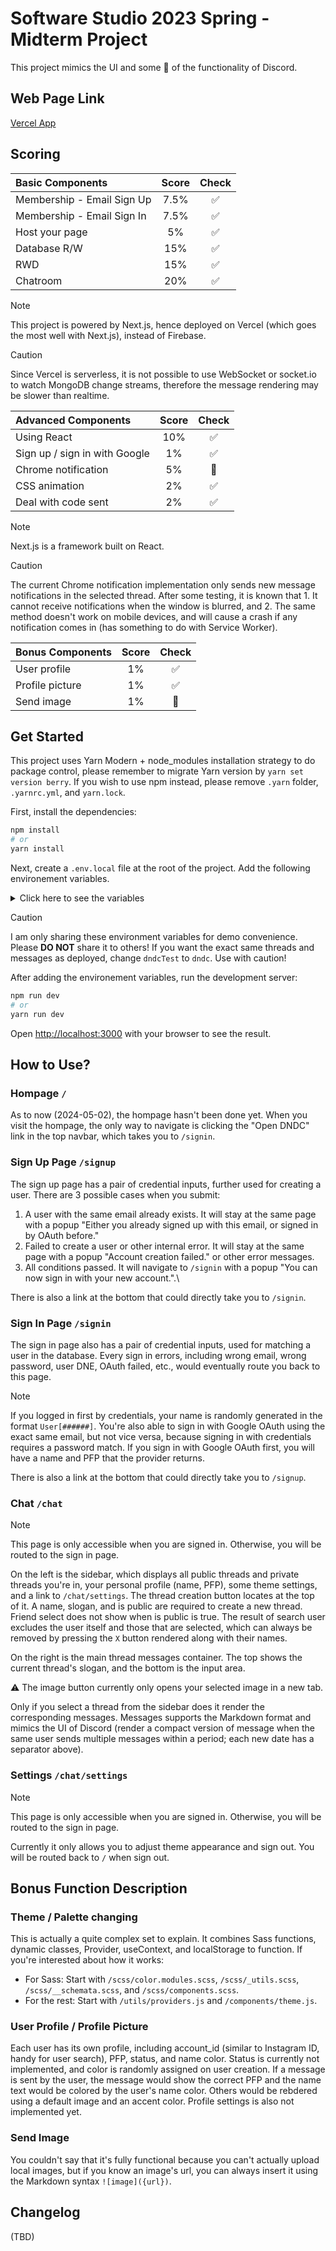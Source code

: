 # Software Studio 2023 Spring - Midterm Project
This project mimics the UI and some :pinching_hand: of the functionality of Discord.

## Web Page Link
[Vercel App](https://def-not-dc.vercel.app/)



## Scoring
| **Basic Components**                        | **Score** | **Check**          |
| :------------------------------------------ | :-------: | :----------------: |
| Membership - Email Sign Up                  | 7.5%      | :white_check_mark: |
| Membership - Email Sign In                  | 7.5%      | :white_check_mark: |
| Host your page                              | 5%        | :white_check_mark: |
| Database R/W                                | 15%       | :white_check_mark: |
| RWD                                         | 15%       | :white_check_mark: |
| Chatroom                                    | 20%       | :white_check_mark: |

> [!NOTE]
> This project is powered by Next.js, hence deployed on Vercel (which goes the most well with Next.js), instead of Firebase.

> [!CAUTION]
> Since Vercel is serverless, it is not possible to use WebSocket or socket.io to watch MongoDB change streams, therefore the message rendering may be slower than realtime.

| **Advanced Components**                     | **Score** | **Check**            |
| :------------------------------------------ | :-------: | :------------------: |
| Using React                                 | 10%       | :white_check_mark:   |
| Sign up / sign in with Google               | 1%        | :white_check_mark:   |
| Chrome notification                         | 5%        | :small_red_triangle: |
| CSS animation                               | 2%        | :white_check_mark:   |
| Deal with code sent                         | 2%        | :white_check_mark:   |

> [!NOTE]
> Next.js is a framework built on React.

> [!CAUTION]
> The current Chrome notification implementation only sends new message notifications in the selected thread. After some testing, it is known that 1. It cannot receive notifications when the window is blurred, and 2. The same method doesn't work on mobile devices, and will cause a crash if any notification comes in (has something to do with Service Worker).

| **Bonus Components**                        | **Score** | **Check**            |
| :------------------------------------------ | :-------: | :------------------: |
| User profile                                | 1%        | :white_check_mark:   |
| Profile picture                             | 1%        | :white_check_mark:   |
| Send image                                  | 1%        | :small_red_triangle: |



## Get Started
This project uses Yarn Modern + node_modules installation strategy to do package control, please remember to migrate Yarn version by `yarn set version berry`. If you wish to use npm instead, please remove `.yarn` folder, `.yarnrc.yml`, and `yarn.lock`.

First, install the dependencies:

```bash
npm install
# or
yarn install
```

Next, create a `.env.local` file at the root of the project. Add the following environement variables.
<details>
    <summary>Click here to see the variables</summary>

    ```
    AUTH_SECRET=LI5ubK+ZHFngobSfFyiUjUqBby90pmM+NzLu3s55nHtc

    AUTH_GOOGLE_ID=794276175753-ndaq44m20khcd0d4b1bnpdjstei8rv37.apps.googleusercontent.com
    AUTH_GOOGLE_SECRET=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

    MONGODB_URI=mongodb+srv://108030015:SbY4tEm2QUwJN9DF@clusterdndc.0jub7lp.mongodb.net
    MONGODB_DB=dndcTest

    IMGUR_ID=47c0be817ac37c2
    IMGUR_SECRET=38da011c9655de3f41d0d4ded58f31c2bd416fc2
    ```
</details>

> [!CAUTION]
> I am only sharing these environment variables for demo convenience. Please **DO NOT** share it to others!
> If you want the exact same threads and messages as deployed, change `dndcTest` to `dndc`. Use with caution!

After adding the environement variables, run the development server:

```bash
npm run dev
# or
yarn run dev
```

Open [http://localhost:3000](http://localhost:3000) with your browser to see the result.

## How to Use?
### Hompage `/`
As to now (2024-05-02), the hompage hasn't been done yet. When you visit the hompage, the only way to navigate is clicking the "Open DNDC" link in the top navbar, which takes you to `/signin`.

### Sign Up Page `/signup`
The sign up page has a pair of credential inputs, further used for creating a user. There are 3 possible cases when you submit:
1. A user with the same email already exists. It will stay at the same page with a popup "Either you already signed up with this email, or signed in by OAuth before."
2. Failed to create a user or other internal error. It will stay at the same page with a popup "Account creation failed." or other error messages.
3. All conditions passed. It will navigate to `/signin` with a popup "You can now sign in with your new account.".\

There is also a link at the bottom that could directly take you to `/signin`.

### Sign In Page `/signin`
The sign in page also has a pair of credential inputs, used for matching a user in the database. Every sign in errors, including wrong email, wrong password, user DNE, OAuth failed, etc., would eventually route you back to this page.

> [!NOTE]
> If you logged in first by credentials, your name is randomly generated in the format `User[######]`. You're also able to sign in with Google OAuth using the exact same email, but not vice versa, because signing in with credentials requires a password match.
> If you sign in with Google OAuth first, you will have a name and PFP that the provider returns.

There is also a link at the bottom that could directly take you to `/signup`.

### Chat `/chat`
> [!NOTE]
> This page is only accessible when you are signed in. Otherwise, you will be routed to the sign in page.

On the left is the sidebar, which displays all public threads and private threads you're in, your personal profile (name, PFP), some theme settings, and a link to `/chat/settings`.
The thread creation button locates at the top of it. A name, slogan, and is public are required to create a new thread. Friend select does not show when is public is true. The result of search user excludes the user itself and those that are selected, which can always be removed by pressing the `X` button rendered along with their names.

On the right is the main thread messages container. The top shows the current thread's slogan, and the bottom is the input area.

:warning: The image button currently only opens your selected image in a new tab.

Only if you select a thread from the sidebar does it render the corresponding messages. Messages supports the Markdown format and mimics the UI of Discord (render a compact version of message when the same user sends multiple messages within a period; each new date has a separator above).

### Settings `/chat/settings`
> [!NOTE]
> This page is only accessible when you are signed in. Otherwise, you will be routed to the sign in page.

Currently it only allows you to adjust theme appearance and sign out. You will be routed back to `/` when sign out.



## Bonus Function Description
### Theme / Palette changing
This is actually a quite complex set to explain. It combines Sass functions, dynamic classes, Provider, useContext, and localStorage to function.
If you're interested about how it works:
- For Sass: Start with `/scss/color.modules.scss`, `/scss/_utils.scss`, `/scss/__schemata.scss`, and `/scss/components.scss`.
- For the rest: Start with `/utils/providers.js` and `/components/theme.js`.

### User Profile / Profile Picture
Each user has its own profile, including account_id (similar to Instagram ID, handy for user search), PFP, status, and name color. Status is currently not implemented, and color is randomly assigned on user creation. If a message is sent by the user, the message would show the correct PFP and the name text would be colored by the user's name color. Others would be rebdered using a default image and an accent color.
Profile settings is also not implemented yet.

### Send Image
You couldn't say that it's fully functional because you can't actually upload local images, but if you know an image's url, you can always insert it using the Markdown syntax `![image]({url})`.



## Changelog
(TBD)
